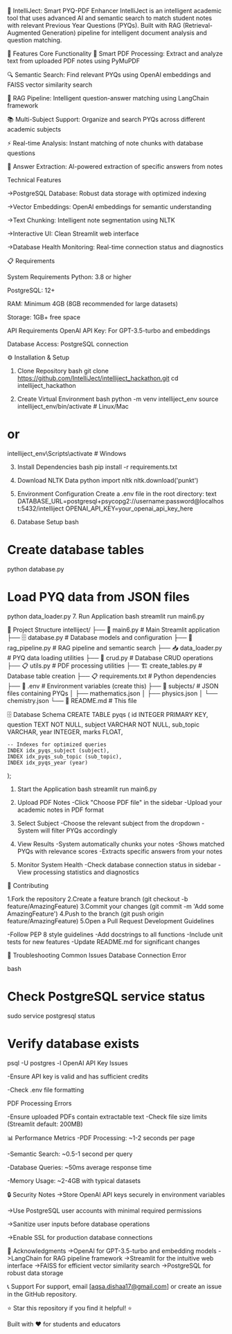 🧠 IntelliJect: Smart PYQ-PDF Enhancer
IntelliJect is an intelligent academic tool that uses advanced AI and semantic search to match student notes with relevant Previous Year Questions (PYQs). Built with RAG (Retrieval-Augmented Generation) pipeline for intelligent document analysis and question matching.

🚀 Features
Core Functionality
📄 Smart PDF Processing: Extract and analyze text from uploaded PDF notes using PyMuPDF

🔍 Semantic Search: Find relevant PYQs using OpenAI embeddings and FAISS vector similarity search

🧠 RAG Pipeline: Intelligent question-answer matching using LangChain framework

📚 Multi-Subject Support: Organize and search PYQs across different academic subjects

⚡ Real-time Analysis: Instant matching of note chunks with database questions

🎯 Answer Extraction: AI-powered extraction of specific answers from notes

Technical Features

->PostgreSQL Database: Robust data storage with optimized indexing

->Vector Embeddings: OpenAI embeddings for semantic understanding

->Text Chunking: Intelligent note segmentation using NLTK

->Interactive UI: Clean Streamlit web interface

->Database Health Monitoring: Real-time connection status and diagnostics

📋 Requirements

System Requirements
Python: 3.8 or higher

PostgreSQL: 12+

RAM: Minimum 4GB (8GB recommended for large datasets)

Storage: 1GB+ free space

API Requirements
OpenAI API Key: For GPT-3.5-turbo and embeddings

Database Access: PostgreSQL connection

⚙️ Installation & Setup

1. Clone Repository
bash
git clone https://github.com/IntelliJect/intelliject_hackathon.git
cd intelliject_hackathon

2. Create Virtual Environment
bash
python -m venv intelliject_env
source intelliject_env/bin/activate  # Linux/Mac
# or
intelliject_env\Scripts\activate     # Windows

3. Install Dependencies
bash
pip install -r requirements.txt

4. Download NLTK Data
python
import nltk
nltk.download('punkt')

5. Environment Configuration
Create a .env file in the root directory:
text
DATABASE_URL=postgresql+psycopg2://username:password@localhost:5432/intelliject
OPENAI_API_KEY=your_openai_api_key_here

6. Database Setup
bash
# Create database tables
python database.py

# Load PYQ data from JSON files
python data_loader.py
7. Run Application
bash
streamlit run main6.py

📁 Project Structure
intelliject/
├── 📄 main6.py              # Main Streamlit application
├── 🗄️ database.py           # Database models and configuration
├── 🧠 rag_pipeline.py       # RAG pipeline and semantic search
├── 📥 data_loader.py        # PYQ data loading utilities
├── 🔧 crud.py              # Database CRUD operations
├── 📋 utils.py             # PDF processing utilities
├── 🏗️ create_tables.py     # Database table creation
├── 📋 requirements.txt     # Python dependencies
├── 🔐 .env                 # Environment variables (create this)
├── 📂 subjects/            # JSON files containing PYQs
│   ├── mathematics.json
│   ├── physics.json
│   └── chemistry.json
└── 📖 README.md            # This file

🗄️ Database Schema
CREATE TABLE pyqs (
    id INTEGER PRIMARY KEY,
    question TEXT NOT NULL,
    subject VARCHAR NOT NULL,
    sub_topic VARCHAR,
    year INTEGER,
    marks FLOAT,
    
    -- Indexes for optimized queries
    INDEX idx_pyqs_subject (subject),
    INDEX idx_pyqs_sub_topic (sub_topic),
    INDEX idx_pyqs_year (year)
);

1. Start the Application
bash
streamlit run main6.py

2. Upload PDF Notes
-Click "Choose PDF file" in the sidebar
-Upload your academic notes in PDF format

3. Select Subject
-Choose the relevant subject from the dropdown
-System will filter PYQs accordingly

4. View Results
-System automatically chunks your notes
-Shows matched PYQs with relevance scores
-Extracts specific answers from your notes

5. Monitor System Health
-Check database connection status in sidebar
-View processing statistics and diagnostics

🤝 Contributing

1.Fork the repository
2.Create a feature branch (git checkout -b feature/AmazingFeature)
3.Commit your changes (git commit -m 'Add some AmazingFeature')
4.Push to the branch (git push origin feature/AmazingFeature)
5.Open a Pull Request
Development Guidelines

-Follow PEP 8 style guidelines
-Add docstrings to all functions
-Include unit tests for new features
-Update README.md for significant changes

🐛 Troubleshooting
Common Issues
Database Connection Error

bash
# Check PostgreSQL service status
sudo service postgresql status

# Verify database exists
psql -U postgres -l
OpenAI API Key Issues

-Ensure API key is valid and has sufficient credits

-Check .env file formatting

PDF Processing Errors

-Ensure uploaded PDFs contain extractable text
-Check file size limits (Streamlit default: 200MB)

📊 Performance Metrics
-PDF Processing: ~1-2 seconds per page

-Semantic Search: ~0.5-1 second per query

-Database Queries: ~50ms average response time

-Memory Usage: ~2-4GB with typical datasets

🔒 Security Notes
->Store OpenAI API keys securely in environment variables

->Use PostgreSQL user accounts with minimal required permissions

->Sanitize user inputs before database operations

->Enable SSL for production database connections

🙏 Acknowledgments
->OpenAI for GPT-3.5-turbo and embedding models
->LangChain for RAG pipeline framework
->Streamlit for the intuitive web interface
->FAISS for efficient vector similarity search
->PostgreSQL for robust data storage

📞 Support
For support, email [aqsa.dishaa17@gmail.com] or create an issue in the GitHub repository.

⭐ Star this repository if you find it helpful! ⭐

Built with ❤️ for students and educators
